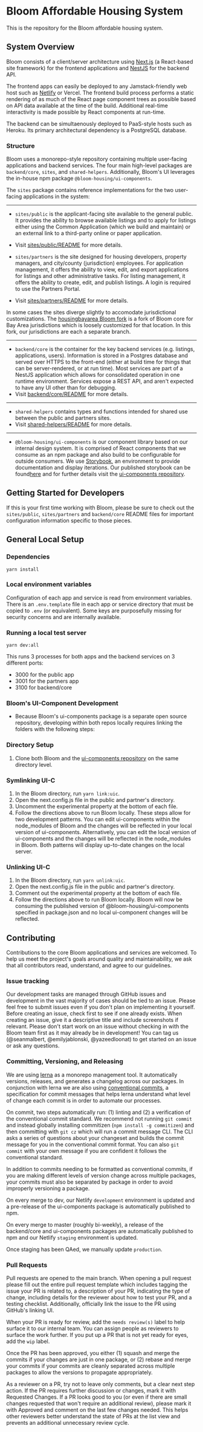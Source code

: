 # Bloom Affordable Housing System

This is the repository for the Bloom affordable housing system.

## System Overview

Bloom consists of a client/server architecture using [Next.js](https://nextjs.org) (a React-based site framework) for the frontend applications and [NestJS](https://nestjs.com) for the backend API.

The frontend apps can easily be deployed to any Jamstack-friendly web host such as [Netlify](https://www.netlify.com/) or Vercel. The frontend build process performs a static rendering of as much of the React page component trees as possible based on API data available at the time of the build. Additional real-time interactivity is made possible by React components at run-time.

The backend can be simultaenously deployed to PaaS-style hosts such as Heroku. Its primary architectural dependency is a PostgreSQL database.

### Structure

Bloom uses a monorepo-style repository containing multiple user-facing applications and backend services. The four main high-level packages are `backend/core`, `sites`, and `shared-helpers`. Additionally, Bloom's UI leverages the in-house npm package `@bloom-housing/ui-components`.

The `sites` package contains reference implementations for the two user-facing applications in the system:

---

- `sites/public` is the applicant-facing site available to the general public. It provides the ability to browse available listings and to apply for listings either using the Common Application (which we build and maintain) or an external link to a third-party online or paper application.
- Visit [sites/public/README](https://github.com/bloom-housing/bloom/blob/dev/sites/public/README.md) for more details.

- `sites/partners` is the site designed for housing developers, property managers, and city/county (jurisdiction) employees. For application management, it offers the ability to view, edit, and export applications for listings and other administrative tasks. For listing management, it offers the ability to create, edit, and publish listings. A login is required to use the Partners Portal.
- Visit [sites/partners/README](https://github.com/bloom-housing/bloom/blob/dev/sites/partners/README.md) for more details.

In some cases the sites diverge slightly to accomodate jurisdictional customizations. The [housingbayarea Bloom fork](https://github.com/housingbayarea/bloom) is a fork of Bloom core for Bay Area jurisdictions which is loosely customized for that location. In this fork, our jurisdictions are each a separate branch.

---

- `backend/core` is the container for the key backend services (e.g. listings, applications, users). Information is stored in a Postgres database and served over HTTPS to the front-end (either at build time for things that can be server-rendered, or at run time). Most services are part of a NestJS application which allows for consolidated operation in one runtime environment. Services expose a REST API, and aren't expected to have any UI other than for debugging.
- Visit [backend/core/README](https://github.com/bloom-housing/bloom/blob/dev/backend/core/README.md) for more details.

---

- `shared-helpers` contains types and functions intended for shared use between the public and partners sites.
- Visit [shared-helpers/README](https://github.com/bloom-housing/bloom/blob/dev/shared-helpers/README.md) for more details.

---

- `@bloom-housing/ui-components` is our component library based on our internal design system. It is comprised of React components that we consume as an npm package and also build to be configurable for outside consumers. We use [Storybook](https://storybook.js.org/), an environment to provide documentation and display iterations. Our published storybook can be found[here](https://storybook.bloom.exygy.dev/) and for further details visit the [ui-components repository](https://github.com/bloom-housing/ui-components).

## Getting Started for Developers

If this is your first time working with Bloom, please be sure to check out the `sites/public`, `sites/partners` and `backend/core` README files for important configuration information specific to those pieces.

## General Local Setup

### Dependencies

```
yarn install
```

### Local environment variables

Configuration of each app and service is read from environment variables. There is an `.env.template` file in each app or service directory that must be copied to `.env` (or equivalent). Some keys are purposefully missing for security concerns and are internally available.

### Running a local test server

```
yarn dev:all
```

This runs 3 processes for both apps and the backend services on 3 different ports:

- 3000 for the public app
- 3001 for the partners app
- 3100 for backend/core

### Bloom's UI-Component Development
- Because Bloom's ui-components package is a separate open source repository, developing within both repos locally requires linking the folders with the following steps:
### Directory Setup
1. Clone both Bloom and the [ui-components repository](https://github.com/bloom-housing/ui-components) on the same directory level. 
### Symlinking UI-C
1. In the Bloom directory, run `yarn link:uic`.
2. Open the next.config.js file in the public and partner's directory.
3. Uncomment the experimental property at the bottom of each file.
4. Follow the directions above to run Bloom locally.
These steps allow for two development patterns. You can edit ui-components within the node_modules of Bloom and the changes will be reflected in your local version of ui-components. Alternatively, you can edit the local version of ui-components and the changes will be reflected in the node_modules in Bloom. Both patterns will display up-to-date changes on the local server.

### Unlinking UI-C
1. In the Bloom directory, run `yarn unlink:uic`.
2. Open the next.config.js file in the public and partner's directory.
3. Comment out the experimental property at the bottom of each file.
4. Follow the directions above to run Bloom locally.
Bloom will now be consuming the published version of @bloom-housing/ui-components specified in package.json and no local ui-component changes will be reflected.


## Contributing

Contributions to the core Bloom applications and services are welcomed. To help us meet the project's goals around quality and maintainability, we ask that all contributors read, understand, and agree to our guidelines.

### Issue tracking

Our development tasks are managed through GitHub issues and development in the vast majority of cases should be tied to an issue. Please feel free to submit issues even if you don't plan on implementing it yourself. Before creating an issue, check first to see if one already exists. When creating an issue, give it a descriptive title and include screenshots if relevant. Please don't start work on an issue without checking in with the Bloom team first as it may already be in development! You can tag us (@seanmalbert, @emilyjablonski, @yazeedloonat) to get started on an issue or ask any questions.

### Committing, Versioning, and Releasing

We are using [lerna](https://lerna.js.org/) as a monorepo management tool. It automatically versions, releases, and generates a changelog across our packages. In conjunction with lerna we are also using [conventional commits](https://www.conventionalcommits.org/en/v1.0.0/), a specification for commit messages that helps lerna understand what level of change each commit is in order to automate our processes.

On commit, two steps automatically run: (1) linting and (2) a verification of the conventional commit standard. We recommend not running `git commit` and instead globally installing commitizen (`npm install -g commitizen`) and then committing with `git cz` which will run a commit message CLI. The CLI asks a series of questions about your changeset and builds the commit message for you in the conventional commit format. You can also `git commit` with your own message if you are confident it follows the conventional standard.

In addition to commits needing to be formatted as conventional commits, if you are making different levels of version change across multiple packages, your commits must also be separated by package in order to avoid improperly versioning a package.

On every merge to dev, our Netlify `development` environment is updated and a pre-release of the ui-components package is automatically published to npm.

On every merge to master (roughly bi-weekly), a release of the backend/core and ui-components packages are automatically published to npm and our Netlify `staging` environment is updated.

Once staging has been QAed, we manually update `production`.

### Pull Requests

Pull requests are opened to the main branch. When opening a pull request please fill out the entire pull request template which includes tagging the issue your PR is related to, a description of your PR, indicating the type of change, including details for the reviewer about how to test your PR, and a testing checklist. Additionally, officially link the issue to the PR using GitHub's linking UI.

When your PR is ready for review, add the `needs review(s)` label to help surface it to our internal team. You can assign people as reviewers to surface the work further. If you put up a PR that is not yet ready for eyes, add the `wip` label.

Once the PR has been approved, you either (1) squash and merge the commits if your changes are just in one package, or (2) rebase and merge your commits if your commits are cleanly separated across multiple packages to allow the versions to propagate appropriately.

As a reviewer on a PR, try not to leave only comments, but a clear next step action. If the PR requires further discussion or changes, mark it with Requested Changes. If a PR looks good to you (or even if there are small changes requested that won't require an additional review), please mark it with Approved and comment on the last few changes needed. This helps other reviewers better understand the state of PRs at the list view and prevents an additional unnecessary review cycle.
